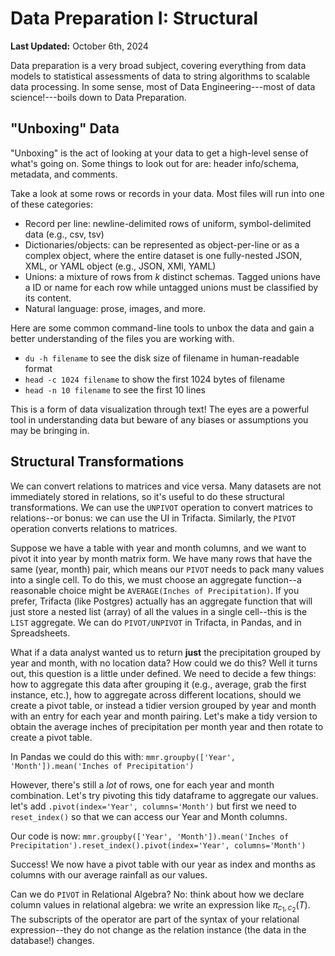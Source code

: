 # Data Preparation I: Structural

**Last Updated:** October 6th, 2024

Data preparation is a very broad subject, covering everything from data models to statistical assessments of data to string algorithms to scalable data processing. In some sense, most of Data Engineering---most of data science!---boils down to Data Preparation.

## "Unboxing" Data
"Unboxing" is the act of looking at your data to get a high-level sense of what's going on. Some things to look out for are: header info/schema, metadata, and comments.

Take a look at some rows or records in your data. Most files will run into one of these categories: 
- Record per line: newline-delimited rows of uniform, symbol-delimited data (e.g., csv, tsv)
- Dictionaries/objects: can be represented as object-per-line or as a complex object, where the entire dataset is one fully-nested JSON, XML, or YAML object (e.g., JSON, XMl, YAML)
- Unions: a mixture of rows from _k_ distinct schemas. Tagged unions have a ID or name for each row while untagged unions must be classified by its content. 
- Natural language: prose, images, and more. 

Here are some common command-line tools to unbox the data and gain a better understanding of the files you are working with. 

- `du -h filename` to see the disk size of filename in human-readable format
- `head -c 1024 filename`  to show the first 1024 bytes of filename
- `head -n 10 filename` to see the first 10 lines

This is a form of data visualization through text! The eyes are a powerful tool in understanding data but beware of any biases or assumptions you may be bringing in.

## Structural Transformations

We can convert relations to matrices and vice versa. Many datasets are not immediately stored in relations, so it's useful to do these structural transformations. We can use the `UNPIVOT` operation to convert matrices to relations--or bonus: we can use the UI in Trifacta. Similarly, the `PIVOT` operation converts relations to matrices.

Suppose we have a table with year and month columns, and we want to pivot it into year by month matrix form.  We have many rows that have the same (year, month) pair, which means our `PIVOT` needs to pack many values into a single cell. To do this, we must choose an aggregate function--a reasonable choice might be `AVERAGE(Inches of Precipitation)`. If you prefer, Trifacta (like Postgres) actually has an aggregate function that will just store a nested list (array) of all the values in a single cell--this is the `LIST` aggregate. We can do `PIVOT/UNPIVOT` in Trifacta, in Pandas, and in Spreadsheets.


What if a data analyst wanted us to return **just** the precipitation grouped by year and month, with no location data? How could we do this? Well it turns out, this question is a little under defined. We need to decide a few things: how to aggregate this data after grouping it (e.g., average, grab the first instance, etc.), how to aggregate across different locations, should we create a pivot table, or instead a tidier version grouped by year and month with an entry for each year and month pairing. Let's make a tidy version to obtain the average inches of precipitation per month year and then rotate to create a pivot table.

In Pandas we could do this with:
`mmr.groupby(['Year', 'Month']).mean('Inches of Precipitation')`

However, there's still a _lot_ of rows, one for each year and month combination. Let's try pivoting this tidy dataframe to aggregate our values. let's add `.pivot(index='Year', columns='Month')` but first we need to `reset_index()` so that we can access our Year and Month columns. 

Our code is now: `mmr.groupby(['Year', 'Month']).mean('Inches of Precipitation').reset_index().pivot(index='Year', columns='Month')`

Success! We now have a pivot table with our year as index and months as columns with our average rainfall as our values. 

Can we do `PIVOT` in Relational Algebra? No: think about how we declare column values in relational algebra: we write an expression like $\pi_{c_1, c_2} (T)$. The subscripts of the  operator are part of the syntax of your relational expression--they do not change as the relation instance (the data in the database!) changes.